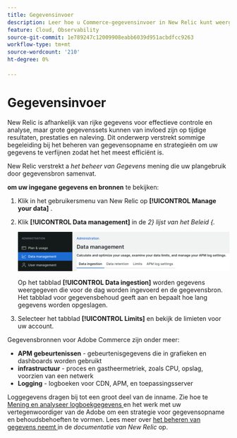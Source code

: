 ```yaml
---
title: Gegevensinvoer
description: Leer hoe u Commerce-gegevensinvoer in New Relic kunt weergeven en beheren.
feature: Cloud, Observability
source-git-commit: 1e789247c12009908eabb6039d951acbdfcc9263
workflow-type: tm+mt
source-wordcount: '210'
ht-degree: 0%

---
```


# Gegevensinvoer

New Relic is afhankelijk van rijke gegevens voor effectieve controle en analyse, maar grote gegevenssets kunnen van invloed zijn op tijdige resultaten, prestaties en naleving. Dit onderwerp verstrekt sommige begeleiding bij het beheren van gegevensopname en strategieën om uw gegevens te verfijnen zodat het het meest efficiënt is.

New Relic verstrekt a _het beheer van Gegevens_ mening die uw plangebruik door gegevensbron samenvat.

**om uw ingegane gegevens en bronnen** te bekijken:

1. Klik in het gebruikersmenu van New Relic op **[!UICONTROL Manage your data]** .
1. Klik **[!UICONTROL Data management]** in de _2} lijst van het Beleid {._

   ![ het beheer van Gegevens ](../../assets/new-relic/data-ingestion.png)

   Op het tabblad **[!UICONTROL Data ingestion]** worden gegevens weergegeven die voor de dag worden ingevoerd en de gegevensbron.
Het tabblad voor gegevensbehoud geeft aan en bepaalt hoe lang gegevens worden opgeslagen.

1. Selecteer het tabblad **[!UICONTROL Limits]** en bekijk de limieten voor uw account.

Gegevensbronnen voor Adobe Commerce zijn onder meer:

- **APM gebeurtenissen** - gebeurtenisgegevens die in grafieken en dashboards worden gebruikt
- **infrastructuur** - proces en gastheermetriek, zoals CPU, opslag, voorzien van een netwerk
- **Logging** - logboeken voor CDN, APM, en toepassingsserver

Loggegevens dragen bij tot een groot deel van de inname. Zie hoe te [ Mening en analyseer logboekgegevens ](log-management.md#view-and-analyze-log-data) en het werk met uw vertegenwoordiger van de Adobe om een strategie voor gegevensopname en behoudsbehoeften te vormen. Lees meer over [ het beheren van gegevens neemt ](https://docs.newrelic.com/docs/data-apis/manage-data/manage-data-coming-new-relic/) in de _documentatie van New Relic_ op.
